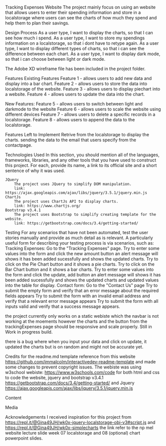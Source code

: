 Tracking Expenses Website
The project mainly focus on using an website that allows users to enter their spending information and store in a localstorage where users can see the charts of how much they spend and help them to plan their savings.

Design Process
As a user type, I want to display the charts, so that I can see how much i spend.
As a user type, I want to store my spendings information on a localstorage, so that i dont have to retype again.
As a user type, I want to display different types of charts, so that i can see the difference between each chart.
As a user type, I want to display dark mode, so that i can choose between light or dark mode.

The Adobe XD wireframe file has been included in the project folder.

Features
Existing Features
    Feature 1 - allows users to add new data and display into a bar chart.
    Feature 2 - allows users to store the data into localstorage of the website.
    Feature 3 - allows users to display piechart into a website.
    Feature 4 - allows users to update the data into the chart.
   
New Features:
    Feature 5 - allows users to switch between light and darkmode to the website
    Feature 6 - allows users to scale the website using different devices
    Feature 7 - allows users to delete a specific records in a localstorage.
    Feature 8 - allows users to append the data to the localstorage.    

Features Left to Implement
    Retrive from the localstorage to display the charts.
    sending the data to the email that users specify from the contactpage.

Technologies Used
In this section, you should mention all of the languages, frameworks, libraries, and any other tools that you have used to construct this project. For each, provide its name, a link to its official site and a short sentence of why it was used.

    JQuery
        The project uses JQuery to simplify DOM manipulation.
        link: https://ajax.googleapis.com/ajax/libs/jquery/3.5.1/jquery.min.js
    ChartJs
        The project uses ChartJs API to display charts. 
        link: https://www.chartjs.org/
    Bootstrap v3.4.1
        The project uses Bootstrap to simplify creating template for the website.
        link: https://getbootstrap.com/docs/3.4/getting-started/

Testing
For any scenarios that have not been automated, test the user stories manually and provide as much detail as is relevant. A particularly useful form for describing your testing process is via scenarios, such as:
    Tracking Expenses:
        Go to the "Tracking Expenses" page.
        Try to enter some values into the form and click the new amount button an alert message will shows it has been added sucessfully 
        and shows the updated charts.
        Try to click on the Pie Chart button and it shows a pie charts.
        Try to click on the Bar Chart button and it shows a bar charts.
        Try to enter some values into the form and click the update, add button an alert message will shows it has been added sucessfully 
        and shows the updated charts and updated values into the table for display.
    Contact form:
        Go to the "Contact Us" page
        Try to submit the empty form and verify that an error message about the required fields appears
        Try to submit the form with an invalid email address and verify that a relevant error message appears
        Try to submit the form with all inputs valid and verify that a success message appears.

the project currently only works on a static webiste which the navbar is not working at the moements however the charts and the
button from the trackingExpenses page should be responsive and scale properly. Still in Work in progress build.

there is a bug where when you input your data and click on update, it updated the charts but is on random and might not be accurate yet.

Credits
    for the readme.md template reference from this website https://github.com/immalcolm/interactivedev-readme-template and made some changes to prevent copyright issues. The webiste was using w3school webiste: https://www.w3schools.com/code for both html and css to code the website, jquery and bootstrap v3.4.1 https://getbootstrap.com/docs/3.4/getting-started/ and Jquery https://ajax.googleapis.com/ajax/libs/jquery/3.5.1/jquery.min.js

Content
    
Media

Acknowledgements
    I received inspiration for this project from https://repl.it/@Gina49JH/wk0x-jquery-localstorage-obj-v3#script.js
    and https://repl.it/@Gina49JH/wk0x-simplecharts the link refer to the np mel website lecture slide week 07 localstorage
    and 08 (optional) chart powerpoint slides.
